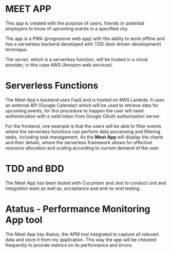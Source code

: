 # MEET APP

This app is created with the purpose of users, friends or potential employers to know of upcoming events in a specified city. 

The app is a PWA (progressive web app) with the ability to work offline and has a serverless backend developed with TDD (test-driven-development) technique.

The server, which is a serverless function, will be hosted in a cloud provider, in this case AWS (Amazon web services).

# Serverless Functions

The Meet App's backend uses FaaS and is hosted on AWS Lambda. It uses an external API (Google Calendar) which will be used to retrieve data for upcoming events, for this procedure to happen the user will need authentication with a valid token from Google OAuth authorisation server. 

For the frontend, one example is that the users will be able to filter events where the serverless functions can perform data processing and filtering tasks, including task management. As the **Meet App** will display the charts and their details, where the serverless framework allows for effective resource allocation and scaling according to current demand of the user.

# TDD and BDD 

The Meet App has been tested with Cucumber and Jest to conduct unit and integration tests as well as, acceptance and end-to-end testing. 

# Atatus - Performance Monitoring App tool

The Meet App has Atatus, the APM tool integrated to capture all relevant data and store it from my application. This way the app will be checked frequently to provide metrics on its performance and errors. 